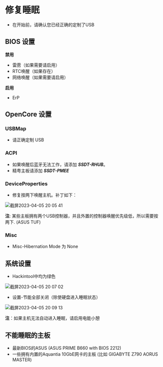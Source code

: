 # 修复睡眠

* 在开始前，请确认您已经正确的定制了USB

## BIOS 设置

**禁用**

* 雷雳（如果需要请启用）
* RTC唤醒（如果存在）
* 网络唤醒（如果需要请启用）

**启用**

* ErP

## OpenCore 设置

### USBMap

* 请正确定制 USB

### ACPI

* 如果唤醒后蓝牙无法工作，请添加 ***SSDT-RHUB***。
* 精粤主板请添加 ***SSDT-PMEE***

### DeviceProperties

* 修复按两下唤醒主机。补丁如下：

![截屏2023-04-05 20 05 41](https://user-images.githubusercontent.com/74492520/230076717-1065454d-6cad-4017-b8a7-6219d4e30ab2.png)

**注**: 某些主板拥有两个USB控制器，并且外置的控制器唤醒优先级低，所以需要按两下. (ASUS TUF)

### Misc

* Misc-Hibernation Mode 为 None

## 系统设置

* Hackintool中均为绿色

![截屏2023-04-05 20 07 02](https://user-images.githubusercontent.com/74492520/230076750-711111f9-2fd8-4bdd-84f1-1f8c1017ce3f.png)

* 设置-节能全部关闭（除使硬盘进入睡眠状态）

![截屏2023-04-05 20 09 13](https://user-images.githubusercontent.com/74492520/230076790-a296c140-1194-4011-b220-32b9745016ed.png)

**注**：如果主机无法自动进入睡眠，请启用电能小憩


## 不能睡眠的主板

* 最新BIOS的ASUS (ASUS PRIME B660 with BIOS 2212)
* 一些拥有内置的Aquantia 10GbE网卡的主板 (比如 GIGABYTE Z790 AORUS MASTER)
